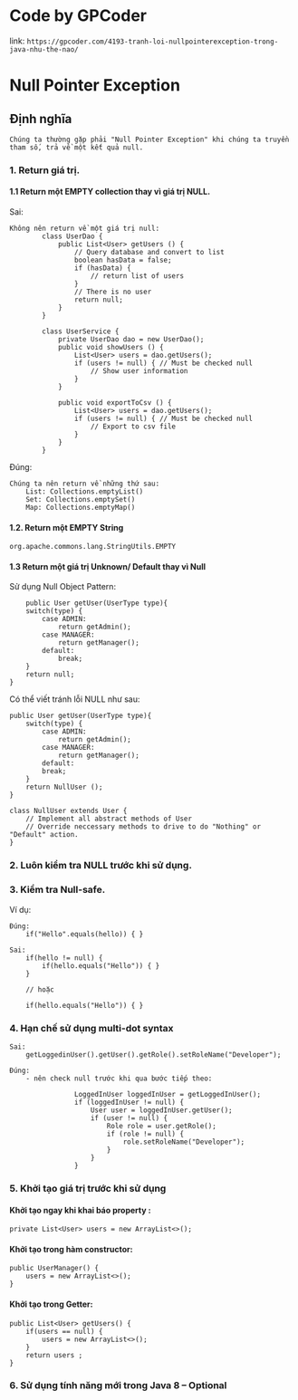 # Code by GPCoder

link:
`https://gpcoder.com/4193-tranh-loi-nullpointerexception-trong-java-nhu-the-nao/`

# Null Pointer Exception

## Định nghĩa

    Chúng ta thường gặp phải "Null Pointer Exception" khi chúng ta truyền tham số, trả về một kết quả null.

### 1. Return giá trị.

#### 1.1 Return một EMPTY collection thay vì giá trị NULL.

Sai:

```
Không nên return về một giá trị null:
        class UserDao {
            public List<User> getUsers () {
                // Query database and convert to list
                boolean hasData = false;
                if (hasData) {
                    // return list of users
                }
                // There is no user
                return null;
            }
        }

        class UserService {
            private UserDao dao = new UserDao();
            public void showUsers () {
                List<User> users = dao.getUsers();
                if (users != null) { // Must be checked null
                    // Show user information
                }
            }

            public void exportToCsv () {
                List<User> users = dao.getUsers();
                if (users != null) { // Must be checked null
                    // Export to csv file
                }
            }
        }
```

Đúng:

```
Chúng ta nên return về những thứ sau:
    List: Collections.emptyList()
    Set: Collections.emptySet()
    Map: Collections.emptyMap()
```

#### 1.2. Return một EMPTY String

```
org.apache.commons.lang.StringUtils.EMPTY
```

#### 1.3 Return một giá trị Unknown/ Default thay vì Null

Sử dụng Null Object Pattern:

```
    public User getUser(UserType type){
    switch(type) {
        case ADMIN:
            return getAdmin();
        case MANAGER:
            return getManager();
        default:
            break;
    }
    return null;
}
```

Có thể viết tránh lỗi NULL như sau:

```
public User getUser(UserType type){
    switch(type) {
        case ADMIN:
            return getAdmin();
        case MANAGER:
            return getManager();
        default:
        break;
    }
    return NullUser ();
}

class NullUser extends User {
    // Implement all abstract methods of User
    // Override neccessary methods to drive to do "Nothing" or "Default" action.
}
```

### 2. Luôn kiểm tra NULL trước khi sử dụng.

### 3. Kiểm tra Null-safe.

Ví dụ:

```
Đúng:
    if("Hello".equals(hello)) { }

Sai:
    if(hello != null) {
        if(hello.equals("Hello")) { }
    }

    // hoặc

    if(hello.equals("Hello")) { }
```

### 4. Hạn chế sử dụng multi-dot syntax

```
Sai:
    getLoggedinUser().getUser().getRole().setRoleName("Developer");

Đúng:
    - nên check null trước khi qua bước tiếp theo:

                LoggedInUser loggedInUser = getLoggedInUser();
                if (loggedInUser != null) {
                    User user = loggedInUser.getUser();
                    if (user != null) {
                        Role role = user.getRole();
                        if (role != null) {
                            role.setRoleName("Developer");
                        }
                    }
                }
```

### 5. Khởi tạo giá trị trước khi sử dụng

#### Khởi tạo ngay khi khai báo property :

```
private List<User> users = new ArrayList<>();
```

#### Khởi tạo trong hàm constructor:

```
public UserManager() {
    users = new ArrayList<>();
}
```

#### Khởi tạo trong Getter:

```
public List<User> getUsers() {
    if(users == null) {
        users = new ArrayList<>();
    }
    return users ;
}
```

### 6. Sử dụng tính năng mới trong Java 8 – Optional
